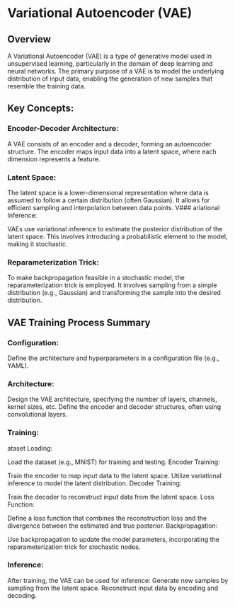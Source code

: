 # Variational Autoencoder (VAE) 
## Overview
A Variational Autoencoder (VAE) is a type of generative model used in unsupervised learning, particularly in the domain of deep learning and neural networks. The primary purpose of a VAE is to model the underlying distribution of input data, enabling the generation of new samples that resemble the training data.

## Key Concepts:
### Encoder-Decoder Architecture:

A VAE consists of an encoder and a decoder, forming an autoencoder structure.
The encoder maps input data into a latent space, where each dimension represents a feature.
### Latent Space:

The latent space is a lower-dimensional representation where data is assumed to follow a certain distribution (often Gaussian).
It allows for efficient sampling and interpolation between data points.
V### ariational Inference:

VAEs use variational inference to estimate the posterior distribution of the latent space.
This involves introducing a probabilistic element to the model, making it stochastic.
### Reparameterization Trick:

To make backpropagation feasible in a stochastic model, the reparameterization trick is employed.
It involves sampling from a simple distribution (e.g., Gaussian) and transforming the sample into the desired distribution.
## VAE Training Process Summary
### Configuration:
Define the architecture and hyperparameters in a configuration file (e.g., YAML).
### Architecture:
Design the VAE architecture, specifying the number of layers, channels, kernel sizes, etc.
Define the encoder and decoder structures, often using convolutional layers.
### Training:
ataset Loading:

Load the dataset (e.g., MNIST) for training and testing.
Encoder Training:

Train the encoder to map input data to the latent space.
Utilize variational inference to model the latent distribution.
Decoder Training:

Train the decoder to reconstruct input data from the latent space.
Loss Function:

Define a loss function that combines the reconstruction loss and the divergence between the estimated and true posterior.
Backpropagation:

Use backpropagation to update the model parameters, incorporating the reparameterization trick for stochastic nodes.
### Inference:
After training, the VAE can be used for inference:
Generate new samples by sampling from the latent space.
Reconstruct input data by encoding and decoding.
